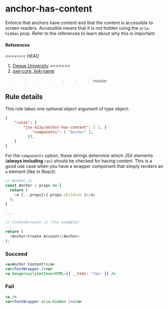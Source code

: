 # anchor-has-content

Enforce that anchors have content and that the content is accessible to screen readers. Accessible means that it is not hidden using the `aria-hidden` prop. Refer to the references to learn about why this is important.

#### References
<<<<<<< HEAD
1. [Deque University](https://dequeuniversity.com/rules/axe/1.1/link-name)
=======
1. [axe-core, link-name](https://dequeuniversity.com/rules/axe/3.2/link-name)
>>>>>>> master

## Rule details

This rule takes one optional object argument of type object:

```json
{
    "rules": {
        "jsx-a11y/anchor-has-content": [ 2, {
            "components": [ "Anchor" ],
          }],
    }
}
```

For the `components` option, these strings determine which JSX elements (**always including** `<a>`) should be checked for having content. This is a good use case when you have a wrapper component that simply renders an `a` element (like in React):

```js
// Anchor.js
const Anchor = props => {
  return (
    <a {...props}>{ props.children }</a>
  );
}

...

// CreateAccount.js (for example)
...
return (
  <Anchor>Create Account</Anchor>
);
```


### Succeed
```jsx
<a>Anchor Content!</a>
<a><TextWrapper /><a>
<a dangerouslySetInnerHTML={{ __html: 'foo' }} />
```

### Fail
```jsx
<a />
<a><TextWrapper aria-hidden /></a>
```
